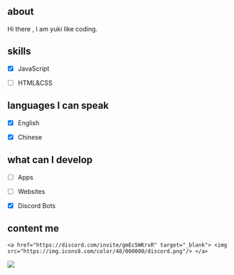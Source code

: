 ## about

Hi there , I am yuki like coding.

## skills

- [x] JavaScript

- [ ] HTML&CSS

## languages I can speak

- [x] English 

- [x] Chinese

## what can I develop

- [ ] Apps

- [ ] Websites

- [x] Discord Bots

## content me

<p align="left"> 

    <a href="https://discord.com/invite/gmEc5WKrvR" target="_blank"> <img src="https://img.icons8.com/color/48/000000/discord.png"/> </a>

    

</p>

[![](https://metrics.lecoq.io/yuki0912)](https://github.com/yuki0912)

